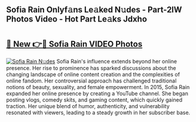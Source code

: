 ## Sofia Rain Onlyf𝚊ns Le𝚊ked N𝚞des - Part-2lW Photos Video - Hot Part Le𝚊ks Jdxho

# <h2><a href="http://ac13566.deff.icu/?id=Sofia+Rain">🔗 New 👉🔴 Sofia Rain VIDEO Photos</a></h2>

[![Sofia Rain N𝚞des](https://i.imgur.com/rIISA9y.gif)](http://ac13566.deff.icu/?id=Sofia+Rain)
Sofia Rain's influence extends beyond her online presence. Her rise to prominence has sparked discussions about the changing landscape of online content creation and the complexities of online fandom. Her controversial approach has challenged traditional notions of beauty, sexuality, and female empowerment. In 2015, Sofia Rain expanded her online presence by creating a YouTube channel. She began posting vlogs, comedy skits, and gaming content, which quickly gained traction. Her unique blend of humor, authenticity, and vulnerability resonated with viewers, leading to a steady growth in her subscriber base.
